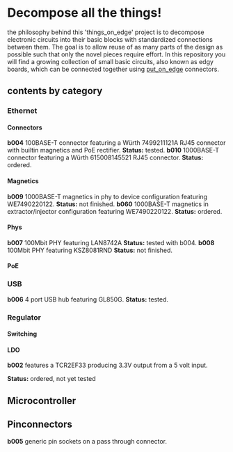# Decompose all the things!
the philosophy behind this 'things_on_edge' project is to decompose electronic circuits into their basic blocks with standardized connections between them. The goal is to allow reuse of as many parts of the design as possible such that only the novel pieces require effort. In this repository you will find a growing collection of small basic circuits, also known as edgy boards, which can be connected together using [put_on_edge](https://github.com/skunkforce/put_on_edge) connectors.

## contents by category
### Ethernet
#### Connectors
**b004** 100BASE-T connector featuring a Würth 7499211121A RJ45 connector with builtin magnetics and PoE rectifier.
**Status:** tested. 
**b010** 1000BASE-T connector featuring a Würth 615008145521 RJ45 connector.
**Status:** ordered. 
#### Magnetics
**b009** 1000BASE-T magnetics in phy to device configuration featuring WE7490220122.
**Status:** not finished.
**b060** 1000BASE-T magnetics in extractor/injector configuration featuring WE7490220122.
**Status:** ordered.
#### Phys
**b007** 100Mbit PHY featuring LAN8742A
**Status:** tested with b004.
**b008** 100Mbit PHY featuring KSZ8081RND
**Status:** not finished.
#### PoE
### USB
**b006** 4 port USB hub featuring GL850G.
**Status:** tested.
### Regulator
#### Switching
#### LDO
**b002** features a TCR2EF33 producing 3.3V output from a 5 volt input. 

**Status:** ordered, not yet tested
## Microcontroller
## Pinconnectors
**b005** generic pin sockets on a pass through connector.





